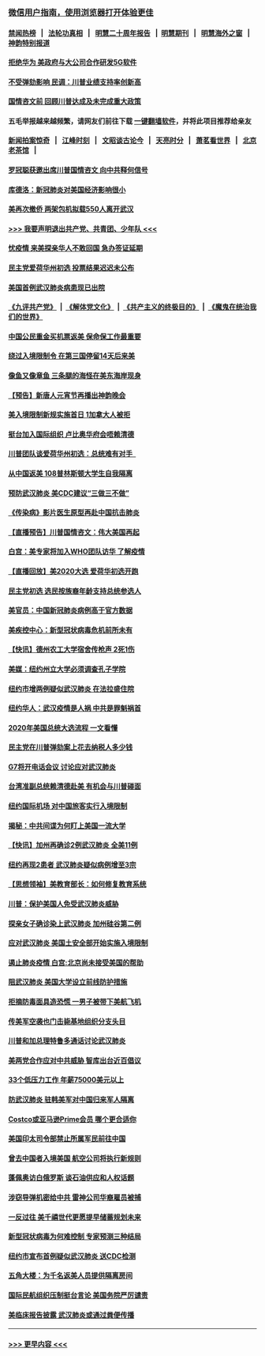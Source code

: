 ### [微信用户指南，使用浏览器打开体验更佳](https://github.com/gfw-breaker/banned-news1/blob/master/indexes/wechat-guide.md?t=0)
#### [禁闻热榜](热点新闻.md?t=0)  &nbsp;&nbsp;|&nbsp;&nbsp; [法轮功真相](https://github.com/gfw-breaker/truth/blob/master/README.md?t=0) &nbsp;&nbsp;|&nbsp;&nbsp; [明慧二十周年报告](https://github.com/gfw-breaker/mh-reports/blob/master/README.md?t=0) &nbsp;&nbsp;|&nbsp;&nbsp;[明慧期刊](https://github.com/gfw-breaker/mh-qikan) &nbsp;&nbsp;|&nbsp;&nbsp; [明慧海外之窗](https://github.com/gfw-breaker/mh-news/blob/master/README.md?t=0) &nbsp;&nbsp;|&nbsp;&nbsp; [神韵特别报道](https://github.com/gfw-breaker/mh-news/blob/master/shenyun.md?t=0)
#### [拒绝华为 美政府与大公司合作研发5G软件](../pages/nsc412/n11844625.md?t=02050522) 
#### [不受弹劾影响 民调：川普业绩支持率创新高](../pages/nsc412/n11844622.md?t=02050522) 
#### [国情咨文前 回顾川普达成及未完成重大政策](../pages/nsc412/n11844581.md?t=02050522) 
#### 五毛举报越来越频繁，请网友们前往下载 [一键翻墙软件](https://github.com/gfw-breaker/ssr-accounts)，并将此项目推荐给亲友
#### [新闻拍案惊奇](https://github.com/gfw-breaker/banned-news1/blob/master/pages/link4.md) &nbsp;&nbsp;|&nbsp;&nbsp; [江峰时刻](https://github.com/gfw-breaker/banned-news1/blob/master/pages/link4.md) &nbsp;&nbsp;|&nbsp;&nbsp; [文昭谈古论今](https://github.com/gfw-breaker/banned-news1/blob/master/pages/link4.md) &nbsp;&nbsp;|&nbsp;&nbsp; [天亮时分](https://github.com/gfw-breaker/banned-news1/blob/master/pages/link4.md) &nbsp;&nbsp;|&nbsp;&nbsp; [萧茗看世界](https://github.com/gfw-breaker/banned-news1/blob/master/pages/link4.md) &nbsp;&nbsp;|&nbsp;&nbsp; [北京老茶馆](https://github.com/gfw-breaker/banned-news1/blob/master/pages/link4.md) &nbsp;&nbsp;|&nbsp;&nbsp; 
#### [罗冠聪获邀出席川普国情咨文 向中共释何信号](../pages/nsc412/n11844355.md?t=02050522) 
#### [库德洛：新冠肺炎对美国经济影响很小](../pages/nsc412/n11844418.md?t=02050522) 
#### [美再次撤侨 两架包机拟载550人离开武汉](../pages/nsc412/n11844407.md?t=02050522) 
#### [>>> 我要声明退出共产党、共青团、少年队 <<<](https://github.com/begood0513/goodnews/blob/master/quit/letter.md) 
#### [忧疫情 来美探亲华人不敢回国 急办签证延期](../pages/nsc412/n11843344.md?t=02050522) 
#### [民主党爱荷华州初选 投票结果迟迟未公布](../pages/nsc412/n11844207.md?t=02050522) 
#### [美国首例武汉肺炎病患现已出院](../pages/nsc412/n11842740.md?t=02050522) 
#### [《九评共产党》](https://github.com/begood0513/9ping.md/blob/master/README.md) &nbsp;|&nbsp; [《解体党文化》](../../../../jtdwh.md/blob/master/README.md)  &nbsp;|&nbsp; [《共产主义的终极目的》](../../../../gczydzjmd.md/blob/master/README.md) &nbsp;|&nbsp; [《魔鬼在统治我们的世界》](../../../../mgztzwmdsj.md/blob/master/README.md) 
#### [中国公民重金买机票返美 保命保工作最重要](../pages/nsc412/n11843282.md?t=02050522) 
#### [绕过入境限制令  在第三国停留14天后来美](../pages/nsc412/n11843341.md?t=02050522) 
#### [像鱼又像章鱼 三条腿的海怪在美东海岸现身](../pages/nsc412/n11843092.md?t=02050522) 
#### [【预告】新唐人元宵节再播出神韵晚会](../pages/nsc412/n11843192.md?t=02050522) 
#### [美入境限制新规实施首日 1加拿大人被拒](../pages/nsc412/n11843058.md?t=02050522) 
#### [挺台加入国际组织 卢比奥华府会唔赖清德](../pages/nsc412/n11843023.md?t=02050522) 
#### [川普团队谈爱荷华州初选：总统难有对手  ](../pages/nsc412/n11842867.md?t=02050522) 
#### [从中国返美 108普林斯顿大学生自我隔离](../pages/nsc412/n11842714.md?t=02050522) 
#### [预防武汉肺炎 美CDC建议“三做三不做”](../pages/nsc412/n11842700.md?t=02050522) 
#### [《传染病》影片医生原型再赴中国抗击肺炎](../pages/nsc412/n11842626.md?t=02050522) 
#### [【直播预告】川普国情咨文：伟大美国再起](../pages/nsc412/n11842079.md?t=02050522) 
#### [白宫：美专家将加入WHO团队访华 了解疫情](../pages/nsc412/n11842198.md?t=02050522) 
#### [【直播回放】美2020大选 爱荷华初选开跑](../pages/nsc412/n11841820.md?t=02050522) 
#### [民主党初选 选民按族裔年龄支持总统参选人](../pages/nsc412/n11842239.md?t=02050522) 
#### [美官员：中国新冠肺炎病例高于官方数据](../pages/nsc412/n11842452.md?t=02050522) 
#### [美疾控中心：新型冠状病毒危机前所未有](../pages/nsc412/n11842406.md?t=02050522) 
#### [【快讯】德州农工大学宿舍传枪声 2死1伤](../pages/nsc412/n11842279.md?t=02050522) 
#### [美媒：纽约州立大学必须调查孔子学院](../pages/nsc412/n11840637.md?t=02050522) 
#### [纽约市增两例疑似武汉肺炎 在法拉盛住院](../pages/nsc412/n11840625.md?t=02050522) 
#### [纽约华人：武汉疫情是人祸 中共是罪魁祸首](../pages/nsc412/n11840631.md?t=02050522) 
#### [2020年美国总统大选流程 一文看懂](../pages/nsc412/n11842056.md?t=02050522) 
#### [民主党在川普弹劾案上花去纳税人多少钱](../pages/nsc412/n11841941.md?t=02050522) 
#### [G7将开电话会议 讨论应对武汉肺炎](../pages/nsc412/n11841658.md?t=02050522) 
#### [台湾准副总统赖清德赴美 有机会与川普碰面](../pages/nsc412/n11841332.md?t=02050522) 
#### [纽约国际机场  对中国旅客实行入境限制](../pages/nsc412/n11840619.md?t=02050522) 
#### [揭秘：中共间谍为何盯上美国一流大学](../pages/nsc412/n11840270.md?t=02050522) 
#### [【快讯】加州再确诊2例武汉肺炎 全美11例](../pages/nsc412/n11840339.md?t=02050522) 
#### [纽约再现2患者 武汉肺炎疑似病例增至3宗](../pages/nsc412/n11840010.md?t=02050522) 
#### [【思想领袖】美教育部长：如何修复教育系统](../pages/nsc412/n11690865.md?t=02050522) 
#### [川普：保护美国人免受武汉肺炎威胁](../pages/nsc412/n11839718.md?t=02050522) 
#### [探亲女子确诊染上武汉肺炎 加州硅谷第二例](../pages/nsc412/n11839784.md?t=02050522) 
#### [应对武汉肺炎 美国土安全部开始实施入境限制](../pages/nsc412/n11839729.md?t=02050522) 
#### [遏止肺炎疫情 白宫:北京尚未接受美国的帮助](../pages/nsc412/n11839660.md?t=02050522) 
#### [阻武汉肺炎 美国大学设立前线防护措施](../pages/nsc412/n11839479.md?t=02050522) 
#### [拒摘防毒面具造恐慌 一男子被带下美航飞机](../pages/nsc412/n11839455.md?t=02050522) 
#### [传美军空袭也门击毙基地组织分支头目](../pages/nsc412/n11839210.md?t=02050522) 
#### [川普和加总理特鲁多通话讨论武汉肺炎](../pages/nsc412/n11839128.md?t=02050522) 
#### [美两党合作应对中共威胁 智库出台近百倡议](../pages/nsc412/n11838437.md?t=02050522) 
#### [33个低压力工作 年薪75000美元以上](../pages/nsc412/n11834441.md?t=02050522) 
#### [防武汉肺炎 驻韩美军对中国归来军人隔离](../pages/nsc412/n11838970.md?t=02050522) 
#### [Costco或亚马逊Prime会员 哪个更合适你](../pages/nsc412/n11834459.md?t=02050522) 
#### [美国印太司令部禁止所属军民前往中国](../pages/nsc412/n11838418.md?t=02050522) 
#### [曾去中国者入境美国 航空公司将执行新规则](../pages/nsc412/n11838375.md?t=02050522) 
#### [蓬佩奥访白俄罗斯 谈石油供应和人权话题](../pages/nsc412/n11838242.md?t=02050522) 
#### [涉窃导弹机密给中共 雷神公司华裔雇员被捕](../pages/nsc412/n11838129.md?t=02050522) 
#### [一反过往 美千禧世代更愿提早储蓄规划未来](../pages/nsc412/n11837601.md?t=02050522) 
#### [新型冠状病毒为何难控制 专家预测三种结局](../pages/nsc412/n11838002.md?t=02050522) 
#### [纽约市宣布首例疑似武汉肺炎 送CDC检测](../pages/nsc412/n11837852.md?t=02050522) 
#### [五角大楼：为千名返美人员提供隔离房间](../pages/nsc412/n11837831.md?t=02050522) 
#### [国际民航组织压制挺台言论 美国务院严厉谴责](../pages/nsc412/n11837791.md?t=02050522) 
#### [美临床报告披露 武汉肺炎或通过粪便传播](../pages/nsc412/n11837626.md?t=02050522) 

----
#### [ >>> 更早内容 <<< ](../indexes/nsc412-earlier.md)
